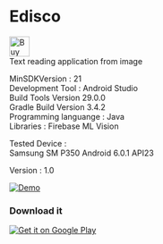 # Edisco
<a href='https://ko-fi.com/Y8Y5L0LQ' target='_blank'><img height='36' style='border:0px;height:36px;' 
src='https://az743702.vo.msecnd.net/cdn/kofi2.png?v=0' border='0' alt='Buy Me a Coffee at ko-fi.com'/></a>
</br>Text reading application from image

MinSDKVersion : 21
</br>Development Tool : Android Studio
</br>Build Tools Version 29.0.0
</br>Gradle Build Version 3.4.2
</br>Programming languange : Java
</br>Libraries : Firebase ML Vision

Tested Device :
</br> Samsung SM P350 Android 6.0.1 API23

Version : 1.0
  
[![Demo](https://img.youtube.com/vi/unmJPm4Q3Ek/0.jpg)](https://www.youtube.com/watch?v=unmJPm4Q3Ek)

### Download it
<a href='https://play.google.com/store/apps/details?id=com.andreagift.edisco&
pcampaignid=MKT-Other-global-all-co-prtnr-py-PartBadge-Mar2515-1'><img alt='Get it on Google Play' 
src='https://play.google.com/intl/en_us/badges/images/generic/en_badge_web_generic.png'/></a>
